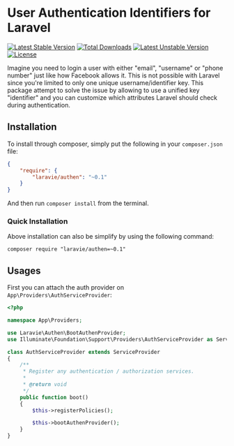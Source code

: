 User Authentication Identifiers for Laravel
==============

[![Latest Stable Version](https://poser.pugx.org/laravie/authen/v/stable)](https://packagist.org/packages/laravie/authen)
[![Total Downloads](https://poser.pugx.org/laravie/authen/downloads)](https://packagist.org/packages/laravie/authen)
[![Latest Unstable Version](https://poser.pugx.org/laravie/authen/v/unstable)](https://packagist.org/packages/laravie/authen)
[![License](https://poser.pugx.org/laravie/authen/license)](https://packagist.org/packages/laravie/authen)

Imagine you need to login a user with either "email", "username" or "phone number" just like how Facebook allows it. This is not possible with Laravel since you're limited to only one unique username/identifier key. This package attempt to solve the issue by allowing to use a unified key "identifier" and you can customize which attributes Laravel should check during authentication.


## Installation

To install through composer, simply put the following in your `composer.json` file:

```json
{
    "require": {
        "laravie/authen": "~0.1"
    }
}
```

And then run `composer install` from the terminal.

### Quick Installation

Above installation can also be simplify by using the following command:

    composer require "laravie/authen=~0.1"

## Usages

First you can attach the auth provider on `App\Providers\AuthServiceProvider`:

```php
<?php

namespace App\Providers;

use Laravie\Authen\BootAuthenProvider;
use Illuminate\Foundation\Support\Providers\AuthServiceProvider as ServiceProvider;

class AuthServiceProvider extends ServiceProvider
{
    /**
     * Register any authentication / authorization services.
     *
     * @return void
     */
    public function boot()
    {
        $this->registerPolicies();

        $this->bootAuthenProvider();
    }
}
